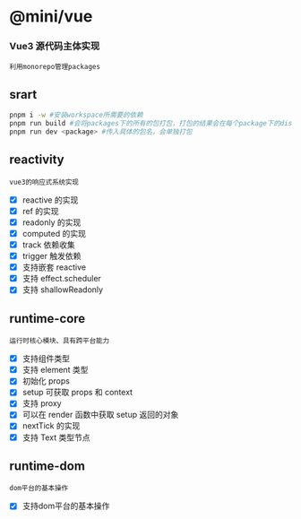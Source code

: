 # @mini/vue

### Vue3 源代码主体实现

    利用monorepo管理packages

## srart

```bash
pnpm i -w #安装workspace所需要的依赖
pnpm run build #会将packages下的所有的包打包，打包的结果会在每个package下的dist文件下，打包的具体格式，在package下的package.json下的buildOptions中配置
pnpm run dev <package> #传入具体的包名，会单独打包
```
## reactivity

    vue3的响应式系统实现
- [x] reactive 的实现
- [x] ref 的实现
- [x] readonly 的实现
- [x] computed 的实现
- [x] track 依赖收集
- [x] trigger 触发依赖
- [x] 支持嵌套 reactive
- [x] 支持 effect.scheduler
- [x] 支持 shallowReadonly

## runtime-core
    运行时核心模块、具有跨平台能力
- [x] 支持组件类型
- [x] 支持 element 类型
- [x] 初始化 props
- [x] setup 可获取 props 和 context
- [x] 支持 proxy
- [x] 可以在 render 函数中获取 setup 返回的对象
- [x] nextTick 的实现
- [x] 支持 Text 类型节点

## runtime-dom
    dom平台的基本操作
- [x] 支持dom平台的基本操作

